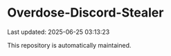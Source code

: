 # Overdose-Discord-Stealer

Last updated: 2025-06-25 03:13:23

This repository is automatically maintained.
